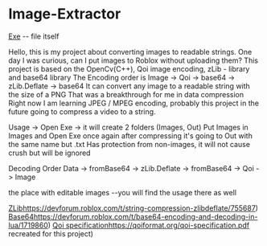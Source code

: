 # Image-Extractor

[Exe](https://drive.google.com/file/d/1wl1yD7UJQ-PY-9SXtXAyPRT9hpWh3HLd/view) -- file itself

Hello, this is my project about converting images to readable strings.
One day I was curious, can I put images to Roblox without uploading them?
This project is based on the OpenCv(C++), Qoi image encoding, zLib - library and base64 library
The Encoding order is Image -> Qoi -> base64 -> zLib.Deflate -> base64
It can convert any image to a readable string with the size of a PNG
That was a breakthrough for me in data compression
Right now I am learning JPEG / MPEG encoding, probably this project in the future going to compress a video to a string.

Usage -> Open Exe -> it will create 2 folders (Images, Out)
Put Images in Images and Open Exe once again
after compressing it's going to Out with the same name but .txt
Has protection from non-images, it will not cause crush but will be ignored

Decoding Order Data -> fromBase64 -> zLib.Deflate -> fromBase64 -> Qoi -> Image

the place with editable images --you will find the usage there as well

[ZLib](https://devforum.roblox.com/t/string-compression-zlibdeflate/755687)https://devforum.roblox.com/t/string-compression-zlibdeflate/755687)
[Base64](https://devforum.roblox.com/t/base64-encoding-and-decoding-in-lua/1719860)https://devforum.roblox.com/t/base64-encoding-and-decoding-in-lua/1719860)
[Qoi specification](https://qoiformat.org/qoi-specification.pdf)https://qoiformat.org/qoi-specification.pdf recreated for this project)
